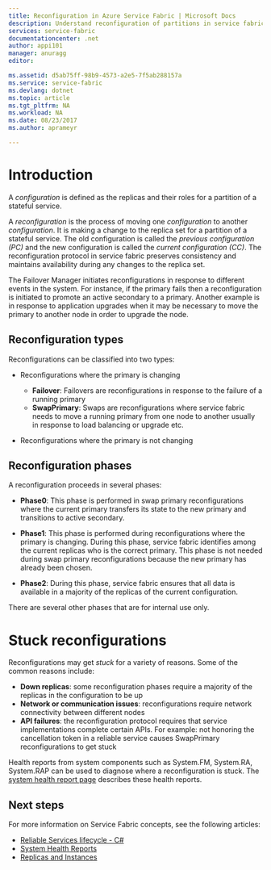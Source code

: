 ```yaml
---
title: Reconfiguration in Azure Service Fabric | Microsoft Docs
description: Understand reconfiguration of partitions in service fabric
services: service-fabric
documentationcenter: .net
author: appi101
manager: anuragg
editor: 

ms.assetid: d5ab75ff-98b9-4573-a2e5-7f5ab288157a
ms.service: service-fabric
ms.devlang: dotnet
ms.topic: article
ms.tgt_pltfrm: NA
ms.workload: NA
ms.date: 08/23/2017
ms.author: aprameyr

---
```


# Introduction
A *configuration* is defined as the replicas and their roles for a partition of a stateful service.

A *reconfiguration* is the process of moving one *configuration* to another *configuration*. It is making a change to the replica set for a partition of a stateful service. The old configuration is called the *previous configuration (PC)* and the new configuration is called the *current configuration (CC)*. The reconfiguration protocol in service fabric preserves consistency and maintains availability during any changes to the replica set.

The Failover Manager initiates reconfigurations in response to different events in the system. For instance, if the primary fails then a reconfiguration is initiated to promote an active secondary to a primary. Another example is in response to application upgrades when it may be necessary to move the primary to another node in order to upgrade the node.

## Reconfiguration types
Reconfigurations can be classified into two types:

- Reconfigurations where the primary is changing
    - **Failover**: Failovers are reconfigurations in response to the failure of a running primary
    - **SwapPrimary**: Swaps are reconfigurations where service fabric needs to move a running primary from one node to another usually in response to load balancing or upgrade etc.

- Reconfigurations where the primary is not changing

## Reconfiguration phases
A reconfiguration proceeds in several phases:

- **Phase0**: This phase is performed in swap primary reconfigurations where the current primary transfers its state to the new primary and transitions to active secondary.

- **Phase1**: This phase is performed during reconfigurations where the primary is changing. During this phase, service fabric identifies among the current replicas who is the correct primary. This phase is not needed during swap primary reconfigurations because the new primary has already been chosen. 

- **Phase2**: During this phase, service fabric ensures that all data is available in a majority of the replicas of the current configuration.

There are several other phases that are for internal use only.

# Stuck reconfigurations
Reconfigurations may get *stuck* for a variety of reasons. Some of the common reasons include:

- **Down replicas**: some reconfiguration phases require a majority of the replicas in the configuration to be up
- **Network or communication issues**: reconfigurations require network connectivity between different nodes
- **API failures**: the reconfiguration protocol requires that service implementations complete certain APIs. For example: not honoring the cancellation token in a reliable service causes SwapPrimary reconfigurations to get stuck

Health reports from system components such as System.FM, System.RA, System.RAP can be used to diagnose where a reconfiguration is stuck. The [system health report page](service-fabric-understand-and-troubleshoot-with-system-health-reports.md) describes these health reports.

## Next steps
For more information on Service Fabric concepts, see the following articles:

- [Reliable Services lifecycle - C#](service-fabric-reliable-services-lifecycle.md)
- [System Health Reports](service-fabric-understand-and-troubleshoot-with-system-health-reports.md)
- [Replicas and Instances](service-fabric-concepts-replica-lifecycle.md)